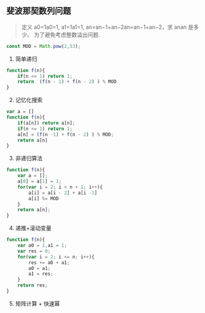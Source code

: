 ## 斐波那契数列问题

> 定义 a0=1a0=1, a1=1a1=1, an=an−1+an−2an=an−1+an−2，求 anan 是多少。
> 为了避免考虑整数溢出问题.

```js
const MOD = Math.pow(2,53);
```

1. 简单递归
```js
function f(n){
    if(n <= 1) return 1;
    return  (f(n - 1) + f(n - 2) ) % MOD
}
```

2. 记忆化搜索
```js
var a = []
function f(n){
    if(a[n]) return a[n];
    if(n <= 1) return 1;
    a[n] = (f(n -1) + f(n - 2) ) % MOD;
    return a[n]
}
```


3. 非递归算法
```js
function f(n){
    var a = [];
    a[0] = a[1] = 1;
    for(var i = 2; i < n + 1; i++){
        a[i] = a[i - 2] + a[i -1] 
        a[i] %= MOD
    }
    return a[n];
}
```

4. 递推+滚动变量
```js
function f(n){
    var a0 = 1,a1 = 1;
    var res = 0;
    for(var i = 2; i <= n; i++){
        res += a0 + a1;
        a0 = a1;
        a1 = res;
    }
    return res;
}
```


5. 矩阵计算 + 快速幂
```js

```
